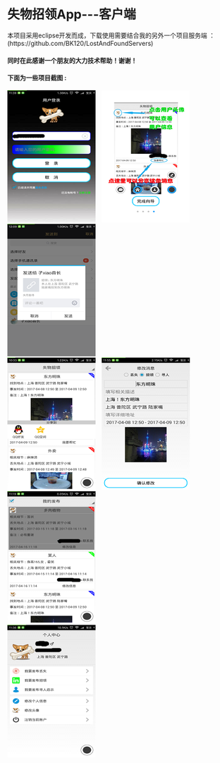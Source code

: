 <h1>失物招领App---客户端  </h1>
本项目采用eclipse开发而成，下载使用需要结合我的另外一个项目服务端  ：  (https://github.com/BK120/LostAndFoundServers)    
<h4>同时在此感谢一个朋友的大力技术帮助！谢谢！  </h4>
  
<h4>下面为一些项目截图 :</h4>    

![](https://github.com/BK120/LostAndFoundApp/blob/master/screenshot/shot2.png)&emsp;![](https://github.com/BK120/LostAndFoundApp/blob/master/screenshot/shot1.png)&emsp;![](https://github.com/BK120/LostAndFoundApp/blob/master/screenshot/shot3.png)  
![](https://github.com/BK120/LostAndFoundApp/blob/master/screenshot/shot4.png)&emsp;![](https://github.com/BK120/LostAndFoundApp/blob/master/screenshot/shot5.png)&emsp;![](https://github.com/BK120/LostAndFoundApp/blob/master/screenshot/shot6.png)  
![](https://github.com/BK120/LostAndFoundApp/blob/master/screenshot/shot7.png)&emsp;